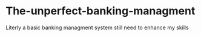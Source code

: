 # The-unperfect-banking-managment
Literly a basic banking managment system still need to enhance my skills
